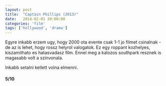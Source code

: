 ```yaml
---
layout: post
title:  "Captain Phillips (2013)"
date:   2014-02-01 20:00:00
categories: 'film'
tags: ['hollywood', 'drama']
---
```


Egyre inkabb erzem ugy, hogy 2000 ota evente csak 1-1 jo filmet csinalnak - de az is lehet, hogy rossz helyrol valogatok. Ez egy roppant kozhelyes, kiszamithato es hatasvadasz film. Ennel meg a kalozos southpark resznek is magasabb volt a szinvonala.

Inkabb setalni kellett volna elmenni.

<h4>5/10</h4>